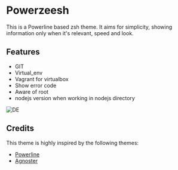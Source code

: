 # Powerzeesh

This is a Powerline based zsh theme. It aims for simplicity, showing information only when it's relevant, speed and look.

## Features

- GIT
- Virtual_env
- Vagrant for virtualbox
- Show error code
- Aware of root
- nodejs version when working in nodejs directory

![DE](https://raw.githubusercontent.com/sevaho/Powerzeesh/master/powerzeesh.png)

## Credits

This theme is highly inspired by the following themes:
- [Powerline](https://github.com/jeremyFreeAgent/oh-my-zsh-powerline-theme)
- [Agnoster](https://github.com/agnoster/agnoster-zsh-theme)

